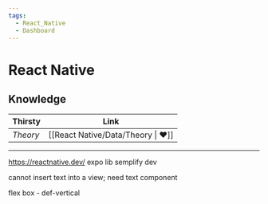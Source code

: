 ```yaml
---
tags:
  - React_Native
  - Dashboard
---
```


# React Native

## Knowledge

| Thirsty  |                Link                |
| -------- | :--------------------------------: |
| _Theory_ | [[React Native/Data/Theory \| ❤️]] |

---

https://reactnative.dev/
expo lib semplify dev

cannot insert text into a view; need text component 

flex box - def-vertical

